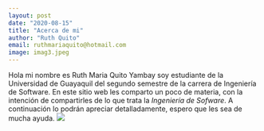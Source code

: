 ```yaml
---
layout: post
date: "2020-08-15"
title: "Acerca de mi"
author: "Ruth Quito"
email: ruthmariaquito@hotmail.com
image: imag3.jpeg
---
```


Hola mi nombre es Ruth Maria Quito Yambay soy estudiante de la Universidad de Guayaquil del segundo semestre de la carrera de Ingeniería de Software. En este sitio web les comparto un poco de materia, con la intención de compartirles de lo que trata la *Ingeniería de Sofware*. A continuación lo podrán apreciar detalladamente, espero que les sea de mucha ayuda. 
![](MiProyecto/assets/img/Images/imag3.jpeg)
